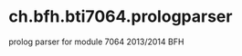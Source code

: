 ch.bfh.bti7064.prologparser
===========================

prolog parser for module 7064 2013/2014 BFH
